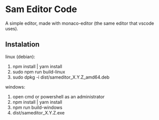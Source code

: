 # Sam Editor Code

A simple editor, made with monaco-editor (the same editor that vscode uses).

## Instalation

linux (debian):

1. npm install | yarn install
2. sudo npm run build-linux
3. sudo dpkg -i dist/sameditor_X.Y.Z_amd64.deb

windows:

1. open cmd or powershell as an administrator
2. npm install | yarn install
3. npm run build-windows
4. dist/sameditor_X.Y.Z.exe
